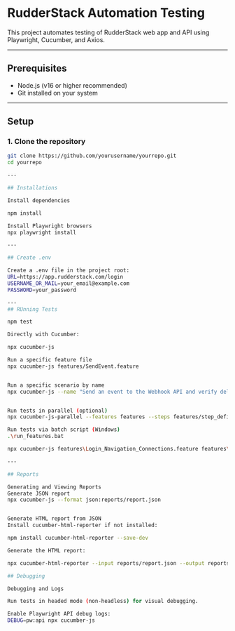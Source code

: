 # RudderStack Automation Testing

This project automates testing of RudderStack web app and API using Playwright, Cucumber, and Axios.

---

## Prerequisites

- Node.js (v16 or higher recommended)
- Git installed on your system

---

## Setup

### 1. Clone the repository

```bash
git clone https://github.com/yourusername/yourrepo.git
cd yourrepo

---

## Installations

Install dependencies

npm install

Install Playwright browsers
npx playwright install

---

## Create .env 

Create a .env file in the project root:
URL=https://app.rudderstack.com/login
USERNAME_OR_MAIL=your_email@example.com
PASSWORD=your_password

---
## RUnning Tests

npm test

Directly with Cucumber:

npx cucumber-js

Run a specific feature file
npx cucumber-js features/SendEvent.feature


Run a specific scenario by name
npx cucumber-js --name "Send an event to the Webhook API and verify delivery counts"


Run tests in parallel (optional)
npx cucumber-js-parallel --features features --steps features/step_definitions

Run tests via batch script (Windows)
.\run_features.bat

npx cucumber-js features\Login_Navigation_Connections.feature features\UrlandWriteKey_Store.feature features\SentAPIRequest.feature features\Webhook.feature features\NavigatetoEventsPage.feature features\ReadData.feature --format @cucumber/html-formatter:reports/report.html

---

## Reports

Generating and Viewing Reports
Generate JSON report
npx cucumber-js --format json:reports/report.json


Generate HTML report from JSON
Install cucumber-html-reporter if not installed:

npm install cucumber-html-reporter --save-dev

Generate the HTML report:

npx cucumber-html-reporter --input reports/report.json --output reports/report.html

## Debugging

Debugging and Logs

Run tests in headed mode (non-headless) for visual debugging.

Enable Playwright API debug logs:
DEBUG=pw:api npx cucumber-js